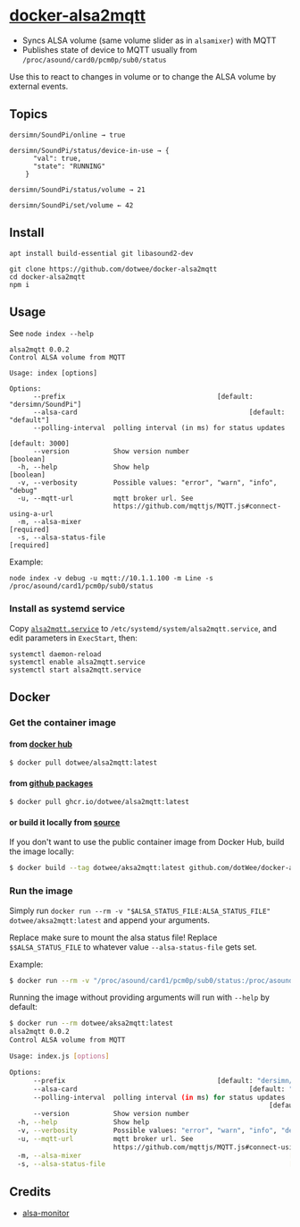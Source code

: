 # [docker-alsa2mqtt](https://github.com/dotWee/docker-alsa2mqtt)

- Syncs ALSA volume (same volume slider as in `alsamixer`) with MQTT
- Publishes state of device to MQTT usually from `/proc/asound/card0/pcm0p/sub0/status`

Use this to react to changes in volume or to change the ALSA volume by external events.

## Topics

```
dersimn/SoundPi/online → true

dersimn/SoundPi/status/device-in-use → {
      "val": true,
      "state": "RUNNING"
    }

dersimn/SoundPi/status/volume → 21

dersimn/SoundPi/set/volume ← 42
```

## Install

    apt install build-essential git libasound2-dev

    git clone https://github.com/dotwee/docker-alsa2mqtt
    cd docker-alsa2mqtt
    npm i


## Usage

See `node index --help`

```
alsa2mqtt 0.0.2
Control ALSA volume from MQTT

Usage: index [options]

Options:
      --prefix                                      [default: "dersimn/SoundPi"]
      --alsa-card                                           [default: "default"]
      --polling-interval  polling interval (in ms) for status updates
                                                                 [default: 3000]
      --version           Show version number                          [boolean]
  -h, --help              Show help                                    [boolean]
  -v, --verbosity         Possible values: "error", "warn", "info", "debug"
  -u, --mqtt-url          mqtt broker url. See
                          https://github.com/mqttjs/MQTT.js#connect-using-a-url
  -m, --alsa-mixer                                                    [required]
  -s, --alsa-status-file                                              [required]
```

Example:

    node index -v debug -u mqtt://10.1.1.100 -m Line -s /proc/asound/card1/pcm0p/sub0/status


### Install as systemd service

Copy [`alsa2mqtt.service`](rootfs/etc/systemd/system/alsa2mqtt.service) to `/etc/systemd/system/alsa2mqtt.service`, and edit parameters in `ExecStart`, then:

    systemctl daemon-reload
    systemctl enable alsa2mqtt.service 
    systemctl start alsa2mqtt.service

## Docker

### Get the container image

#### from [**docker hub**](https://hub.docker.com/r/dotwee/alsa2mqtt)

```bash
$ docker pull dotwee/alsa2mqtt:latest
```

#### from [**github packages**](https://github.com/dotWee/docker-alsa2mqtt/pkgs/container/alsa2mqtt)

```bash
$ docker pull ghcr.io/dotwee/alsa2mqtt:latest
```

#### or build it locally from [source](https://github.com/dotWee/docker-alsa2mqtt)

If you don't want to use the public container image from Docker Hub, build the image locally:

```bash
$ docker build --tag dotwee/aksa2mqtt:latest github.com/dotWee/docker-alsa2mqtt
```

### Run the image

Simply run `docker run --rm -v "$ALSA_STATUS_FILE:ALSA_STATUS_FILE" dotwee/aksa2mqtt:latest` and append your arguments.

Replace make sure to mount the alsa status file! Replace `$$ALSA_STATUS_FILE` to whatever value `--alsa-status-file` gets set.

Example:

```bash
$ docker run --rm -v "/proc/asound/card1/pcm0p/sub0/status:/proc/asound/card1/pcm0p/sub0/status" dotwee/aksa2mqtt:latest -v debug -u mqtt://10.1.1.100 -m Line --alsa-status-file /proc/asound/card1/pcm0p/sub0/status
```

Running the image without providing arguments will run with `--help` by default:

```bash
$ docker run --rm dotwee/aksa2mqtt:latest                                                 
alsa2mqtt 0.0.2
Control ALSA volume from MQTT

Usage: index.js [options]

Options:
      --prefix                                      [default: "dersimn/SoundPi"]
      --alsa-card                                           [default: "default"]
      --polling-interval  polling interval (in ms) for status updates
                                                                 [default: 3000]
      --version           Show version number                          [boolean]
  -h, --help              Show help                                    [boolean]
  -v, --verbosity         Possible values: "error", "warn", "info", "debug"
  -u, --mqtt-url          mqtt broker url. See
                          https://github.com/mqttjs/MQTT.js#connect-using-a-url
  -m, --alsa-mixer                                                    [required]
  -s, --alsa-status-file                                              [required]
```

## Credits

- [alsa-monitor](https://github.com/mlaurijsse/alsa-monitor-node)